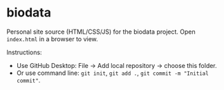 # biodata

Personal site source (HTML/CSS/JS) for the biodata project. Open `index.html` in a browser to view.

Instructions:

- Use GitHub Desktop: File -> Add local repository -> choose this folder.
- Or use command line: `git init`, `git add .`, `git commit -m "Initial commit"`.
